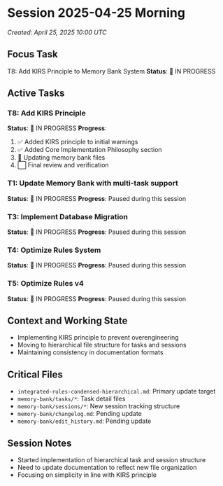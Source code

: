 # Session 2025-04-25 Morning
*Created: April 25, 2025 10:00 UTC*

## Focus Task
T8: Add KIRS Principle to Memory Bank System
**Status**: 🔄 IN PROGRESS

## Active Tasks
### T8: Add KIRS Principle
**Status**: 🔄 IN PROGRESS
**Progress**:
1. ✅ Added KIRS principle to initial warnings
2. ✅ Added Core Implementation Philosophy section
3. 🔄 Updating memory bank files
4. ⬜ Final review and verification

### T1: Update Memory Bank with multi-task support
**Status**: 🔄 IN PROGRESS
**Progress**: Paused during this session

### T3: Implement Database Migration
**Status**: 🔄 IN PROGRESS
**Progress**: Paused during this session

### T4: Optimize Rules System
**Status**: 🔄 IN PROGRESS
**Progress**: Paused during this session

### T5: Optimize Rules v4
**Status**: 🔄 IN PROGRESS
**Progress**: Paused during this session

## Context and Working State
- Implementing KIRS principle to prevent overengineering
- Moving to hierarchical file structure for tasks and sessions
- Maintaining consistency in documentation formats

## Critical Files
- `integrated-rules-condensed-hierarchical.md`: Primary update target
- `memory-bank/tasks/*`: Task detail files
- `memory-bank/sessions/*`: New session tracking structure
- `memory-bank/changelog.md`: Pending update
- `memory-bank/edit_history.md`: Pending update

## Session Notes
- Started implementation of hierarchical task and session structure
- Need to update documentation to reflect new file organization
- Focusing on simplicity in line with KIRS principle